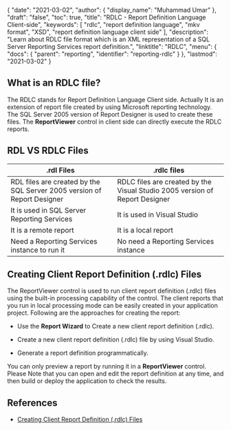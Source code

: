 {
  "date": "2021-03-02",
  "author": {
    "display_name": "Muhammad Umar"
  },
  "draft": "false",
  "toc": true,
  "title": "RDLC - Report Definition Language Client-side",
  "keywords": [
    "rdlc",
    "report definition language",
    "mkv format",
    "XSD",
    "report definition language client side"
  ],
  "description": "Learn about RDLC file format which is an XML representation of a SQL Server Reporting Services report definition.",
  "linktitle": "RDLC",
  "menu": {
    "docs": {
      "parent": "reporting",
      "identifier": "reporting-rdlc"
    }
  },
  "lastmod": "2021-03-02"
}

## What is an RDLC file? ##

The RDLC stands for Report Definition Language Client side. Actually It is an extension of report file created by using Microsoft reporting technology. The SQL Server 2005 version of Report Designer is used to create these files. The **ReportViewer** control in client side can directly execute the RDLC reports.

## RDL VS RDLC Files
|.rdl Files |.rdlc files|
---|---|
|RDL files are created by the SQL Server 2005 version of Report Designer|RDLC files are created by the Visual Studio 2005 version of Report Designer|
|It is used in SQL Server Reporting Services|It is used in Visual Studio|
|It is a remote report|It is a local report|
|Need a Reporting Services instance to run it|No need a Reporting Services instance|

## Creating Client Report Definition (.rdlc) Files
The ReportViewer control is used to run client report definition (.rdlc) files using the built-in processing capability of the control. The client reports that you run in local processing mode can be easily created in your application project. Following are the approaches for creating the report:

- Use the **Report Wizard** to Create a new client report definition (.rdlc).

- Create a new client report definition (.rdlc) file by using Visual Studio.

- Generate a report definition programmatically.


You can only preview a report by running it in a **ReportViewer** control. Please Note that you can open and edit the report definition at any time, and then build or deploy the application to check the results.

## References ##

- [Creating Client Report Definition (.rdlc) Files](https://learn.microsoft.com/en-us/previous-versions/visualstudio/visual-studio-2010/ms252067(v=vs.100))
